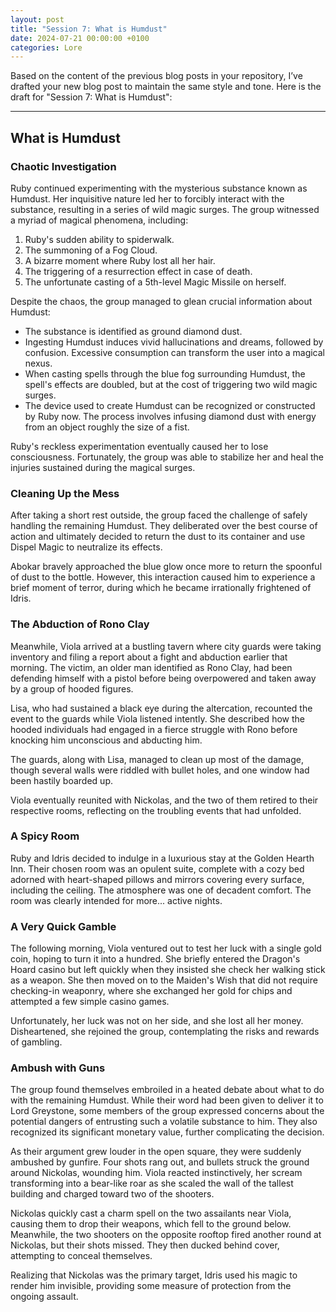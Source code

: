 ```yaml
---
layout: post
title: "Session 7: What is Humdust"
date: 2024-07-21 00:00:00 +0100
categories: Lore
---
```

Based on the content of the previous blog posts in your repository, I’ve drafted your new blog post to maintain the same style and tone. Here is the draft for "Session 7: What is Humdust":

---

## What is Humdust

### Chaotic Investigation

Ruby continued experimenting with the mysterious substance known as Humdust. Her inquisitive nature led her to forcibly interact with the substance, resulting in a series of wild magic surges. The group witnessed a myriad of magical phenomena, including:

1. Ruby's sudden ability to spiderwalk.
2. The summoning of a Fog Cloud.
3. A bizarre moment where Ruby lost all her hair.
4. The triggering of a resurrection effect in case of death.
5. The unfortunate casting of a 5th-level Magic Missile on herself.

Despite the chaos, the group managed to glean crucial information about Humdust:

- The substance is identified as ground diamond dust.
- Ingesting Humdust induces vivid hallucinations and dreams, followed by confusion. Excessive consumption can transform the user into a magical nexus.
- When casting spells through the blue fog surrounding Humdust, the spell's effects are doubled, but at the cost of triggering two wild magic surges.
- The device used to create Humdust can be recognized or constructed by Ruby now. The process involves infusing diamond dust with energy from an object roughly the size of a fist.

Ruby's reckless experimentation eventually caused her to lose consciousness. Fortunately, the group was able to stabilize her and heal the injuries sustained during the magical surges.

### Cleaning Up the Mess

After taking a short rest outside, the group faced the challenge of safely handling the remaining Humdust. They deliberated over the best course of action and ultimately decided to return the dust to its container and use Dispel Magic to neutralize its effects.

Abokar bravely approached the blue glow once more to return the spoonful of dust to the bottle. However, this interaction caused him to experience a brief moment of terror, during which he became irrationally frightened of Idris.

### The Abduction of Rono Clay

Meanwhile, Viola arrived at a bustling tavern where city guards were taking inventory and filing a report about a fight and abduction earlier that morning. The victim, an older man identified as Rono Clay, had been defending himself with a pistol before being overpowered and taken away by a group of hooded figures.

Lisa, who had sustained a black eye during the altercation, recounted the event to the guards while Viola listened intently. She described how the hooded individuals had engaged in a fierce struggle with Rono before knocking him unconscious and abducting him.

The guards, along with Lisa, managed to clean up most of the damage, though several walls were riddled with bullet holes, and one window had been hastily boarded up.

Viola eventually reunited with Nickolas, and the two of them retired to their respective rooms, reflecting on the troubling events that had unfolded.

### A Spicy Room

Ruby and Idris decided to indulge in a luxurious stay at the Golden Hearth Inn. Their chosen room was an opulent suite, complete with a cozy bed adorned with heart-shaped pillows and mirrors covering every surface, including the ceiling. The atmosphere was one of decadent comfort. The room was clearly intended for more... active nights.

### A Very Quick Gamble

The following morning, Viola ventured out to test her luck with a single gold coin, hoping to turn it into a hundred. She briefly entered the Dragon's Hoard casino but left quickly when they insisted she check her walking stick as a weapon. She then moved on to the Maiden's Wish that did not require checking-in weaponry, where she exchanged her gold for chips and attempted a few simple casino games.

Unfortunately, her luck was not on her side, and she lost all her money. Disheartened, she rejoined the group, contemplating the risks and rewards of gambling.

### Ambush with Guns

The group found themselves embroiled in a heated debate about what to do with the remaining Humdust. While their word had been given to deliver it to Lord Greystone, some members of the group expressed concerns about the potential dangers of entrusting such a volatile substance to him. They also recognized its significant monetary value, further complicating the decision.

As their argument grew louder in the open square, they were suddenly ambushed by gunfire. Four shots rang out, and bullets struck the ground around Nickolas, wounding him. Viola reacted instinctively, her scream transforming into a bear-like roar as she scaled the wall of the tallest building and charged toward two of the shooters.

Nickolas quickly cast a charm spell on the two assailants near Viola, causing them to drop their weapons, which fell to the ground below. Meanwhile, the two shooters on the opposite rooftop fired another round at Nickolas, but their shots missed. They then ducked behind cover, attempting to conceal themselves.

Realizing that Nickolas was the primary target, Idris used his magic to render him invisible, providing some measure of protection from the ongoing assault.


